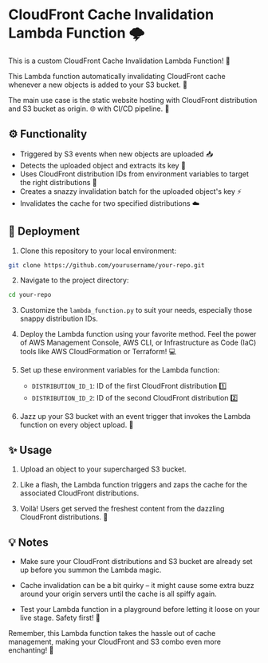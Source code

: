 # CloudFront Cache Invalidation Lambda Function :cloud_with_lightning:

This is a custom CloudFront Cache Invalidation Lambda Function! :rocket:

This Lambda function automatically invalidating CloudFront cache whenever a new objects is added to your S3 bucket. :arrows_counterclockwise:

The main use case is the static website hosting with CloudFront distribution and S3 bucket as origin. :globe_with_meridians: with CI/CD pipeline. :rocket:

## :gear: Functionality

- Triggered by S3 events when new objects are uploaded :inbox_tray:
- Detects the uploaded object and extracts its key :key:
- Uses CloudFront distribution IDs from environment variables to target the right distributions :dart:
- Creates a snazzy invalidation batch for the uploaded object's key :zap:
- Invalidates the cache for two specified distributions :cloud:

## :rocket: Deployment

1. Clone this repository to your local environment:

```bash
git clone https://github.com/yourusername/your-repo.git
```

2. Navigate to the project directory:

```bash
cd your-repo
```

3. Customize the `lambda_function.py` to suit your needs, especially those snappy distribution IDs.

4. Deploy the Lambda function using your favorite method. Feel the power of AWS Management Console, AWS CLI, or Infrastructure as Code (IaC) tools like AWS CloudFormation or Terraform! :computer:

5. Set up these environment variables for the Lambda function:

   - `DISTRIBUTION_ID_1`: ID of the first CloudFront distribution :one:
   - `DISTRIBUTION_ID_2`: ID of the second CloudFront distribution :two:

6. Jazz up your S3 bucket with an event trigger that invokes the Lambda function on every object upload. :tada:

## :sparkles: Usage

1. Upload an object to your supercharged S3 bucket.

2. Like a flash, the Lambda function triggers and zaps the cache for the associated CloudFront distributions.

3. Voilà! Users get served the freshest content from the dazzling CloudFront distributions. :sparkler:

## :bulb: Notes

- Make sure your CloudFront distributions and S3 bucket are already set up before you summon the Lambda magic.

- Cache invalidation can be a bit quirky – it might cause some extra buzz around your origin servers until the cache is all spiffy again.

- Test your Lambda function in a playground before letting it loose on your live stage. Safety first! :construction_worker:

Remember, this Lambda function takes the hassle out of cache management, making your CloudFront and S3 combo even more enchanting! :crystal_ball:
